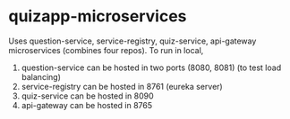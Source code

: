 # quizapp-microservices
Uses question-service, service-registry, quiz-service, api-gateway microservices (combines four repos).
To run in local,
1) question-service can be hosted in two ports (8080, 8081) (to test load balancing)
2) service-registry can be hosted in 8761 (eureka server)
3) quiz-service can be hosted in 8090
4) api-gateway can be hosted in 8765
